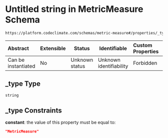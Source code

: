 # Untitled string in MetricMeasure Schema

```txt
https://platform.codeclimate.com/schemas/metric-measure#/properties/_type
```




| Abstract            | Extensible | Status         | Identifiable            | Custom Properties | Additional Properties | Access Restrictions | Defined In                                                                                         |
| :------------------ | ---------- | -------------- | ----------------------- | :---------------- | --------------------- | ------------------- | -------------------------------------------------------------------------------------------------- |
| Can be instantiated | No         | Unknown status | Unknown identifiability | Forbidden         | Allowed               | none                | [MetricMeasure.schema.json\*](../../spec/schemas/MetricMeasure.schema.json "open original schema") |

## \_type Type

`string`

## \_type Constraints

**constant**: the value of this property must be equal to:

```json
"MetricMeasure"
```
